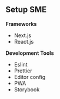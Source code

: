 <h2>Setup SME</h2>

<strong>Frameworks</strong>

<ul>
    <li>Next.js</li>
    <li>React.js</li>
</ul>

<strong>Development Tools</strong>

<ul>
    <li>Eslint</li>
    <li>Prettier</li>
    <li>Editor config</li>
    <li>PWA</li>
    <li>Storybook</li>
</ul>

